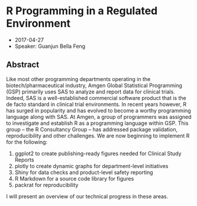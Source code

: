 # R Programming in a Regulated Environment

* 2017-04-27
* Speaker: Guanjun Bella Feng

## Abstract
Like most other programming departments operating in the biotech/pharmaceutical industry, Amgen Global Statistical Programming (GSP) primarily uses SAS to analyze and report data for clinical trials. Indeed, SAS is a well-established commercial software product that is the de facto standard in clinical trial environments. In recent years however, R has surged in popularity and has evolved to become a worthy programming language along with SAS. At Amgen, a group of programmers was assigned to investigate and establish R as a programming language within GSP. This group – the R Consultancy Group – has addressed package validation, reproducibility and other challenges. We are now beginning to implement R for the following:

1. ggplot2 to create publishing-ready figures needed for Clinical Study Reports
2. plotly to create dynamic graphs for department-level initiatives
3. Shiny for data checks and product-level safety reporting
4. R Markdown for a source code library for figures
5. packrat for reproducibility

I will present an overview of our technical progress in these areas.
